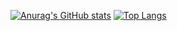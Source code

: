[![Anurag's GitHub stats](https://github-readme-stats.vercel.app/api?username=yuzua&count_private=true&theme=tokyonight&show_icons=true)](https://github.com/yuzua/yuzua.git)
[![Top Langs](https://github-readme-stats.vercel.app/api/top-langs/?username=yuzua&layout=compact&theme=tokyonight)](https://github.com/yuzua/go_practice)
